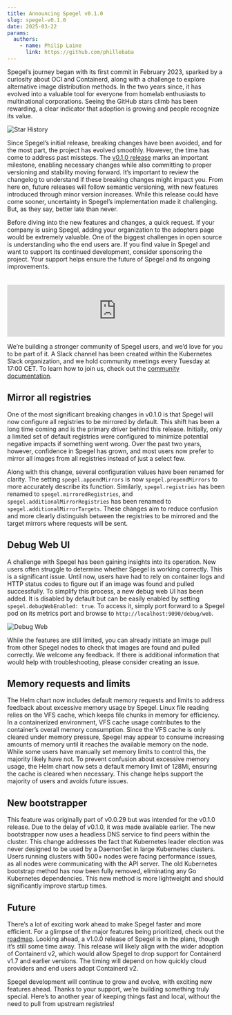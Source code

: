 ```yaml
---
title: Announcing Spegel v0.1.0
slug: spegel-v0.1.0
date: 2025-03-22
params:
  authors:
    - name: Philip Laine
      link: https://github.com/phillebaba
---
```


Spegel’s journey began with its first commit in February 2023, sparked by a curiosity about OCI and Containerd, along with a challenge to explore alternative image distribution methods. In the two years since, it has evolved into a valuable tool for everyone from homelab enthusiasts to multinational corporations. Seeing the GitHub stars climb has been rewarding, a clear indicator that adoption is growing and people recognize its value.

![Star History](/blog/spegel-v0-1-0/star-history.png)

Since Spegel’s initial release, breaking changes have been avoided, and for the most part, the project has evolved smoothly. However, the time has come to address past missteps. The [v0.1.0 release](https://github.com/spegel-org/spegel/releases/tag/v0.1.0) marks an important milestone, enabling necessary changes while also committing to proper versioning and stability moving forward. It’s important to review the changelog to understand if these breaking changes might impact you. From here on, future releases will follow semantic versioning, with new features introduced through minor version increases. While this release could have come sooner, uncertainty in Spegel’s implementation made it challenging. But, as they say, better late than never.

Before diving into the new features and changes, a quick request. If your company is using Spegel, adding your organization to the adopters page would be extremely valuable. One of the biggest challenges in open source is understanding who the end users are. If you find value in Spegel and want to support its continued development, consider sponsoring the project. Your support helps ensure the future of Spegel and its ongoing improvements.

<iframe src="https://github.com/sponsors/phillebaba/card" title="Sponsor phillebaba" style="border: 0; margin-top: 20px; width: 100%; height: 120px;"></iframe>

We’re building a stronger community of Spegel users, and we’d love for you to be part of it. A Slack channel has been created within the Kubernetes Slack organization, and we hold community meetings every Tuesday at 17:00 CET. To learn how to join us, check out the [community documentation](https://spegel.dev/project/community/).

## Mirror all registries

One of the most significant breaking changes in v0.1.0 is that Spegel will now configure all registries to be mirrored by default. This shift has been a long time coming and is the primary driver behind this release. Initially, only a limited set of default registries were configured to minimize potential negative impacts if something went wrong. Over the past two years, however, confidence in Spegel has grown, and most users now prefer to mirror all images from all registries instead of just a select few.

Along with this change, several configuration values have been renamed for clarity. The setting `spegel.appendMirrors` is now `spegel.prependMirrors` to more accurately describe its function. Similarly, `spegel.registries` has been renamed to `spegel.mirroredRegistries`, and `spegel.additionalMirrorRegistries` has been renamed to `spegel.additionalMirrorTargets`. These changes aim to reduce confusion and more clearly distinguish between the registries to be mirrored and the target mirrors where requests will be sent.

## Debug Web UI

A challenge with Spegel has been gaining insights into its operation. New users often struggle to determine whether Spegel is working correctly. This is a significant issue. Until now, users have had to rely on container logs and HTTP status codes to figure out if an image was found and pulled successfully. To simplify this process, a new debug web UI has been added. It is disabled by default but can be easily enabled by setting `spegel.debugWebEnabled: true`. To access it, simply port forward to a Spegel pod on its metrics port and browse to `http://localhost:9090/debug/web`.

![Debug Web](/blog/spegel-v0-1-0/debug-web.png)

While the features are still limited, you can already initiate an image pull from other Spegel nodes to check that images are found and pulled correctly. We welcome any feedback. If there is additional information that would help with troubleshooting, please consider creating an issue.

## Memory requests and limits

The Helm chart now includes default memory requests and limits to address feedback about excessive memory usage by Spegel. Linux file reading relies on the VFS cache, which keeps file chunks in memory for efficiency. In a containerized environment, VFS cache usage contributes to the container’s overall memory consumption. Since the VFS cache is only cleared under memory pressure, Spegel may appear to consume increasing amounts of memory until it reaches the available memory on the node. While some users have manually set memory limits to control this, the majority likely have not. To prevent confusion about excessive memory usage, the Helm chart now sets a default memory limit of 128Mi, ensuring the cache is cleared when necessary. This change helps support the majority of users and avoids future issues.

## New bootstrapper

This feature was originally part of v0.0.29 but was intended for the v0.1.0 release. Due to the delay of v0.1.0, it was made available earlier. The new bootstrapper now uses a headless DNS service to find peers within the cluster. This change addresses the fact that Kubernetes leader election was never designed to be used by a DaemonSet in large Kubernetes clusters. Users running clusters with 500+ nodes were facing performance issues, as all nodes were communicating with the API server. The old Kubernetes bootstrap method has now been fully removed, eliminating any Go Kubernetes dependencies. This new method is more lightweight and should significantly improve startup times.

## Future

There’s a lot of exciting work ahead to make Spegel faster and more efficient. For a glimpse of the major features being prioritized, check out the [roadmap](https://github.com/orgs/spegel-org/projects/3). Looking ahead, a v1.0.0 release of Spegel is in the plans, though it’s still some time away. This release will likely align with the wider adoption of Containerd v2, which would allow Spegel to drop support for Containerd v1.7 and earlier versions. The timing will depend on how quickly cloud providers and end users adopt Containerd v2.

Spegel development will continue to grow and evolve, with exciting new features ahead. Thanks to your support, we’re building something truly special. Here’s to another year of keeping things fast and local, without the need to pull from upstream registries!
